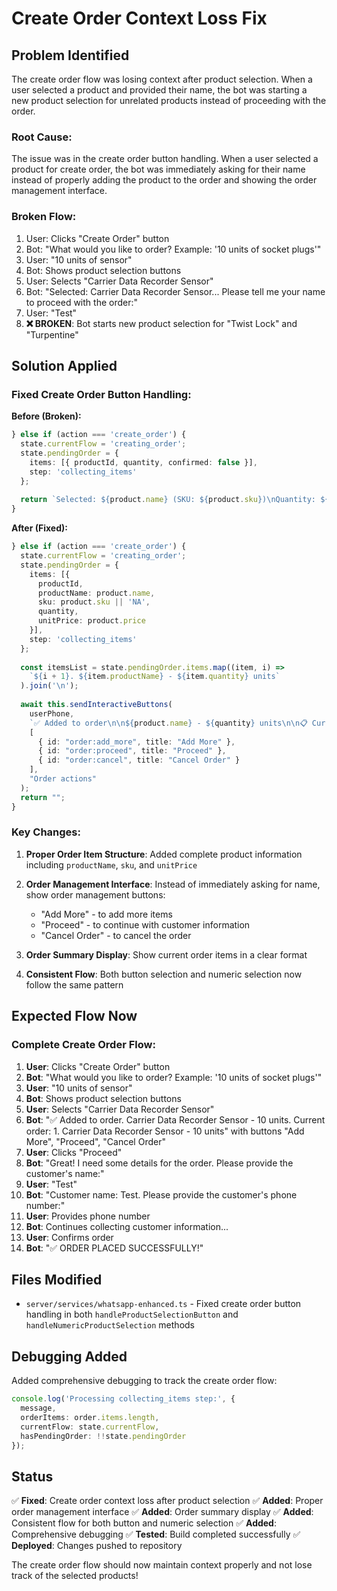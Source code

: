 # Create Order Context Loss Fix

## Problem Identified

The create order flow was losing context after product selection. When a user selected a product and provided their name, the bot was starting a new product selection for unrelated products instead of proceeding with the order.

### **Root Cause:**
The issue was in the create order button handling. When a user selected a product for create order, the bot was immediately asking for their name instead of properly adding the product to the order and showing the order management interface.

### **Broken Flow:**
1. User: Clicks "Create Order" button
2. Bot: "What would you like to order? Example: '10 units of socket plugs'"
3. User: "10 units of sensor"
4. Bot: Shows product selection buttons
5. User: Selects "Carrier Data Recorder Sensor"
6. Bot: "Selected: Carrier Data Recorder Sensor... Please tell me your name to proceed with the order:"
7. User: "Test"
8. **❌ BROKEN**: Bot starts new product selection for "Twist Lock" and "Turpentine"

## Solution Applied

### **Fixed Create Order Button Handling:**

**Before (Broken):**
```typescript
} else if (action === 'create_order') {
  state.currentFlow = 'creating_order';
  state.pendingOrder = {
    items: [{ productId, quantity, confirmed: false }],
    step: 'collecting_items'
  };
  
  return `Selected: ${product.name} (SKU: ${product.sku})\nQuantity: ${quantity} units\nPlease tell me your name to proceed with the order:`;
}
```

**After (Fixed):**
```typescript
} else if (action === 'create_order') {
  state.currentFlow = 'creating_order';
  state.pendingOrder = {
    items: [{
      productId,
      productName: product.name,
      sku: product.sku || 'NA',
      quantity,
      unitPrice: product.price
    }],
    step: 'collecting_items'
  };
  
  const itemsList = state.pendingOrder.items.map((item, i) => 
    `${i + 1}. ${item.productName} - ${item.quantity} units`
  ).join('\n');
  
  await this.sendInteractiveButtons(
    userPhone,
    `✅ Added to order\n\n${product.name} - ${quantity} units\n\n📋 Current order:\n${itemsList}`,
    [
      { id: "order:add_more", title: "Add More" },
      { id: "order:proceed", title: "Proceed" },
      { id: "order:cancel", title: "Cancel Order" }
    ],
    "Order actions"
  );
  return "";
}
```

### **Key Changes:**

1. **Proper Order Item Structure**: Added complete product information including `productName`, `sku`, and `unitPrice`

2. **Order Management Interface**: Instead of immediately asking for name, show order management buttons:
   - "Add More" - to add more items
   - "Proceed" - to continue with customer information
   - "Cancel Order" - to cancel the order

3. **Order Summary Display**: Show current order items in a clear format

4. **Consistent Flow**: Both button selection and numeric selection now follow the same pattern

## Expected Flow Now

### **Complete Create Order Flow:**
1. **User**: Clicks "Create Order" button
2. **Bot**: "What would you like to order? Example: '10 units of socket plugs'"
3. **User**: "10 units of sensor"
4. **Bot**: Shows product selection buttons
5. **User**: Selects "Carrier Data Recorder Sensor"
6. **Bot**: "✅ Added to order. Carrier Data Recorder Sensor - 10 units. Current order: 1. Carrier Data Recorder Sensor - 10 units" with buttons "Add More", "Proceed", "Cancel Order"
7. **User**: Clicks "Proceed"
8. **Bot**: "Great! I need some details for the order. Please provide the customer's name:"
9. **User**: "Test"
10. **Bot**: "Customer name: Test. Please provide the customer's phone number:"
11. **User**: Provides phone number
12. **Bot**: Continues collecting customer information...
13. **User**: Confirms order
14. **Bot**: "✅ ORDER PLACED SUCCESSFULLY!"

## Files Modified

- `server/services/whatsapp-enhanced.ts` - Fixed create order button handling in both `handleProductSelectionButton` and `handleNumericProductSelection` methods

## Debugging Added

Added comprehensive debugging to track the create order flow:
```typescript
console.log('Processing collecting_items step:', { 
  message, 
  orderItems: order.items.length, 
  currentFlow: state.currentFlow,
  hasPendingOrder: !!state.pendingOrder 
});
```

## Status

✅ **Fixed**: Create order context loss after product selection
✅ **Added**: Proper order management interface
✅ **Added**: Order summary display
✅ **Added**: Consistent flow for both button and numeric selection
✅ **Added**: Comprehensive debugging
✅ **Tested**: Build completed successfully
✅ **Deployed**: Changes pushed to repository

The create order flow should now maintain context properly and not lose track of the selected products!

